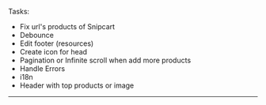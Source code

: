 Tasks:

- Fix url's products of Snipcart
- Debounce
- Edit footer (resources)
- Create icon for head
- Pagination or Infinite scroll when add more products
- Handle Errors
- i18n
- Header with top products or image

---

 <script>
      //const PUBLIC_VERCEL_ENV = import.meta.env.PUBLIC_VERCEL_ENV

      window.SnipcartSettings = {
        publicApiKey:
          'N2I0Njc1MzMtYzM5Yi00NTMxLTg1YjEtZmJkNjAxZjU0YjY5NjM4NTczMTg3MDY5ODUzODk1',
        loadStrategy: 'on-user-interaction',
        addProductBehavior: 'none',
        modalStyle: 'side'
      }
      ;(function () {
        var c, d
        ;(d = (c = window.SnipcartSettings).version) != null ||
          (c.version = '3.0')
        var s, S
        ;(S = (s = window.SnipcartSettings).timeoutDuration) != null ||
          (s.timeoutDuration = 2750)
        var l, p
        ;(p = (l = window.SnipcartSettings).domain) != null ||
          (l.domain = 'cdn.snipcart.com')
        var w, u
        ;(u = (w = window.SnipcartSettings).protocol) != null ||
          (w.protocol = 'https')
        var m, g
        ;(g = (m = window.SnipcartSettings).loadCSS) != null || (m.loadCSS = !0)
        var y =
            window.SnipcartSettings.version?.includes('v3.0.0-ci') ||
            (window.SnipcartSettings.version != '3.0' &&
              window.SnipcartSettings.version?.localeCompare('3.4.0', void 0, {
                numeric: !0,
                sensitivity: 'base'
              }) === -1),
          f = ['focus', 'mouseover', 'touchmove', 'scroll', 'keydown']
        window.LoadSnipcart = o
        document.readyState === 'loading'
          ? document.addEventListener('DOMContentLoaded', r)
          : r()
        function r() {
          window.SnipcartSettings.loadStrategy
            ? window.SnipcartSettings.loadStrategy === 'on-user-interaction' &&
              (f.forEach(function (t) {
                return document.addEventListener(t, o)
              }),
              setTimeout(o, window.SnipcartSettings.timeoutDuration))
            : o()
        }
        var a = !1
        function o() {
          if (a) return
          a = !0
          let t = document.getElementsByTagName('head')[0],
            n = document.querySelector('#snipcart'),
            i = document.querySelector(
              'src[src^="'
                .concat(window.SnipcartSettings.protocol, '://')
                .concat(
                  window.SnipcartSettings.domain,
                  '"][src$="snipcart.js"]'
                )
            ),
            e = document.querySelector(
              'link[href^="'
                .concat(window.SnipcartSettings.protocol, '://')
                .concat(
                  window.SnipcartSettings.domain,
                  '"][href$="snipcart.css"]'
                )
            )
          n ||
            ((n = document.createElement('div')),
            (n.id = 'snipcart'),
            n.setAttribute('hidden', 'true'),
            document.body.appendChild(n)),
            h(n),
            i ||
              ((i = document.createElement('script')),
              /* @ts-ignore */
              (i.src = ''
                .concat(window.SnipcartSettings.protocol, '://')
                .concat(window.SnipcartSettings.domain, '/themes/v')
                .concat(
                  window.SnipcartSettings.version,
                  '/default/snipcart.js'
                )),
              /* @ts-ignore */
              (i.async = !0),
              t.appendChild(i)),
            !e &&
              window.SnipcartSettings.loadCSS &&
              ((e = document.createElement('link')),
              /* @ts-ignore */
              (e.rel = 'stylesheet'),
              /* @ts-ignore */
              (e.type = 'text/css'),
              /* @ts-ignore */
              (e.href = ''
                .concat(window.SnipcartSettings.protocol, '://')
                .concat(window.SnipcartSettings.domain, '/themes/v')
                .concat(
                  window.SnipcartSettings.version,
                  '/default/snipcart.css'
                )),
              t.prepend(e)),
            f.forEach(function (v) {
              return document.removeEventListener(v, o)
            })
        }
        function h(t: any) {
          !y ||
            ((t.dataset.apiKey = window.SnipcartSettings.publicApiKey),
            window.SnipcartSettings.addProductBehavior &&
              (t.dataset.configAddProductBehavior =
                window.SnipcartSettings.addProductBehavior),
            window.SnipcartSettings.modalStyle &&
              (t.dataset.configModalStyle = window.SnipcartSettings.modalStyle),
            window.SnipcartSettings.currency &&
              (t.dataset.currency = window.SnipcartSettings.currency),
            window.SnipcartSettings.templatesUrl &&
              (t.dataset.templatesUrl = window.SnipcartSettings.templatesUrl))
        }
      })()
    </script>
